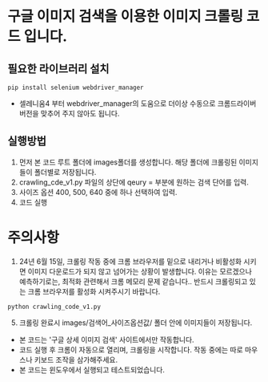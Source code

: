 # 구글 이미지 검색을 이용한 이미지 크롤링 코드 입니다.

## 필요한 라이브러리 설치
```
pip install selenium webdriver_manager

```
* 셀레니움4 부터 webdriver_manager의 도움으로 더이상 수동으로 크롬드라이버 버전을 맞추어 주지 않아도 됩니다.

## 실행방법
1. 먼저 본 코드 루트 폴더에 images폴더를 생성합니다. 해당 폴더에 크롤링된 이미지들이 폴더별로 저장됩니다.
2. crawling_cde_v1.py 파일의 상단에 qeury = 부분에 원하는 검색 단어를 입력.
3. 사이즈 옵션 400, 500, 640 중에 하나 선택하여 입력.
4. 코드 실행 

# 주의사항
1. 24년 6월 15일, 크롤링 작동 중에 크롬 브라우저를 밑으로 내리거나 비활성화 시키면 이미지 다운로드가 되지 않고 넘어가는 상황이 발생합니다.
이유는 모르겠으나 예측하기로는, 최적화 관련해서 크롬 메모리 문제 같습니다.. 반드시 크롤링되고 있는 크롬 브라우저를 활성화 시켜주시기 바랍니다.
```
python crawling_code_v1.py
```
5. 크롤링 완료시 images/검색어_사이즈옵션값/ 폴더 안에 이미지들이 저장됩니다.

* 본 코드는 '구글 상세 이미지 검색' 사이트에서만 작동합니다.
* 코드 실행 후 크롬이 자동으로 열리며, 크롤링을 시작합니다. 작동 중에는 따로 마우스나 키보드 조작을 삼가해주세요.
* 본 코드는 윈도우에서 실행되고 테스트되었습니다.
